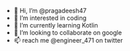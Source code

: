 - 👋 Hi, I’m @pragadeesh47
- 👀 I’m interested in coding
- 🌱 I’m currently learning Kotlin
- 💞️ I’m looking to collaborate on google
- 📫 reach me @engineer_471 on twitter

<!---
pragadeesh47/pragadeesh47 is a ✨ special ✨ repository because its `README.md` (this file) appears on your GitHub profile.
You can click the Preview link to take a look at your changes.
--->
